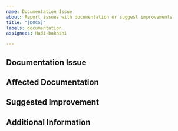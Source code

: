 ```yaml
---
name: Documentation Issue
about: Report issues with documentation or suggest improvements
title: "[DOCS]"
labels: documentation
assignees: Hadi-bakhshi

---
```


## Documentation Issue
<!-- Describe what's missing, unclear, or incorrect in the documentation -->

## Affected Documentation
<!-- Provide links or references to the documentation that needs improvement -->

## Suggested Improvement
<!-- Describe how the documentation could be improved -->

## Additional Information
<!-- Any additional context or information that might be helpful -->
